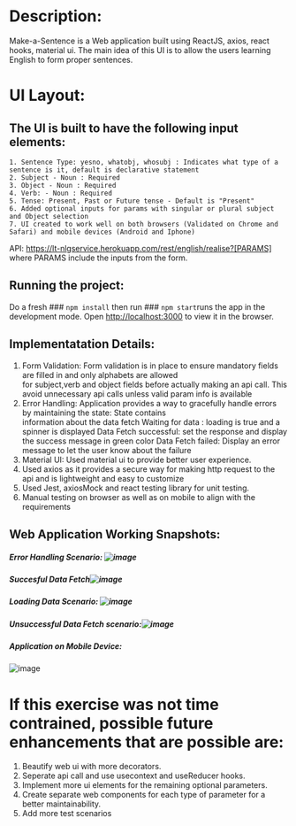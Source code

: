 # Description:

Make-a-Sentence is a Web application built using ReactJS, axios, react hooks, material ui. The main idea of this UI is to allow the users learning English to form proper sentences.

# UI Layout: 
## The UI is built to have the following input elements:
    1. Sentence Type: yesno, whatobj, whosubj : Indicates what type of a sentence is it, default is declarative statement
    2. Subject - Noun : Required 
    3. Object - Noun : Required 
    4. Verb: - Noun : Required 
    5. Tense: Present, Past or Future tense - Default is "Present"
    6. Added optional inputs for params with singular or plural subject and Object selection
    7. UI created to work well on both browsers (Validated on Chrome and Safari) and mobile devices (Android and Iphone)

API: https://lt-nlgservice.herokuapp.com/rest/english/realise?[PARAMS]  where PARAMS include the inputs from the form.
  
## Running the project:

Do a fresh ### `npm install` then run ### `npm start`runs the app in the development mode.
Open [http://localhost:3000](http://localhost:3000) to view it in the browser.


## Implementatation Details:

1. Form Validation: Form validation is in place to ensure mandatory fields are filled in and only alphabets are allowed   
   for subject,verb and object fields before actually making an api call. This avoid unnecessary api calls unless valid param info is available
2. Error Handling: Application provides a way to gracefully handle errors by maintaining the state: State contains  
   information about the data fetch
        Waiting for data : loading is true and a spinner is displayed
        Data Fetch successful: set the response and display the success message in green color
        Data Fetch failed: Display an error message to let the user know about the failure
3. Material UI: Used material ui to provide better user experience.
4. Used axios as it provides a secure way for making http request to the api and is lightweight and easy to customize  
5. Used Jest, axiosMock and react testing library for unit testing.
6. Manual testing on browser as well as on mobile to align with the requirements

## Web Application Working Snapshots:

##### Error Handling Scenario: ![image](https://user-images.githubusercontent.com/60489850/114287340-efec4c80-9a1a-11eb-8aba-430ff3474336.png)
##### Succesful Data Fetch![image](https://user-images.githubusercontent.com/60489850/114287263-8d934c00-9a1a-11eb-976b-950204211b80.png)
##### Loading Data Scenario: ![image](https://user-images.githubusercontent.com/60489850/114287301-9edc5880-9a1a-11eb-8053-a7950bc9c69e.png)
##### Unsuccessful Data Fetch scenario:![image](https://user-images.githubusercontent.com/60489850/114287384-4194d700-9a1b-11eb-811a-642f197c28ce.png)
##### Application on Mobile Device: 
![image](https://user-images.githubusercontent.com/60489850/114287616-157a5580-9a1d-11eb-80cb-032e45fe9617.png)

# If this exercise was not time contrained, possible future enhancements that are possible are:
1. Beautify web ui with more decorators.
2. Seperate api call and use usecontext and useReducer hooks.
3. Implement more ui elements for the remaining optional parameters.
4. Create separate web components for each type of parameter for a better maintainability.
5. Add more test scenarios


